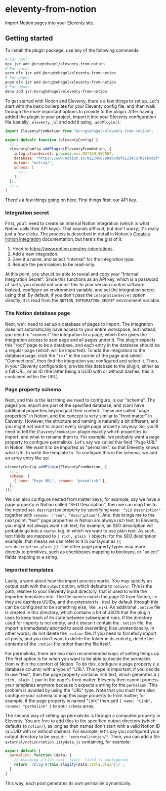 # eleventy-from-notion

Import Notion pages into your Eleventy site.

## Getting started

To install the plugin package, use any of the following commands:

```sh
# For npm:
npx jsr add @vrugtehagel/eleventy-from-notion
# For yarn:
yarn dlx jsr add @vrugtehagel/eleventy-from-notion
# For pnpm:
pnpm dlx jsr add @vrugtehagel/eleventy-from-notion
# For deno:
deno add jsr:@vrugtehagel/eleventy-from-notion
```

To get started with Notion and Eleventy, there's a few things to set up. Let's
start with the basic boilerplate for your Eleventy config file, and then walk
through the more important options to provide to the plugin. After having added
the plugin to your project, import it into your Eleventy configuration file
(usually `.eleventy.js`) and add it using `.addPlugin()`:

```js
import EleventyFromNotion from "@vrugtehagel/eleventy-from-notion";

export default function (eleventyConfig) {
  // …
  eleventyConfig.addPlugin(EleventyFromNotion, {
    integrationSecret: process.env.NOTION_SECRET,
    database: "https://www.notion.so/0123456789abcdef0123456789abcdef",
    output: "notion/",
    schema: [
      // …
    ],
  });
  // …
}
```

There's a few things going on here. First things first; our API key.

### Integration secret

First, you'll need to create an internal Notion integration (which is what
Notion calls their API keys). That sounds difficult, but don't worry; it's
really just a few clicks. The process is described in detail in Notion's
[Create a notion integration][1] documentation, but here's the gist of it:

1. Head to <https://www.notion.com/my-integrations>.
2. Add a new integration.
3. Give it a name, and select "internal" for the integration type.
4. Reduce the permissions to be read-only.

At this point, you should be able to reveal and copy your "Internal Integration
Secret". Since this functions as an API key, which is a password of sorts, you
should _not_ commit this to your version control software. Instead, configure an
environment variable, and set the integration secret using that. By default, if
you don't pass the `integrationSecret` option directly, it is read from the
`NOTION_INTEGRATION_SECRET` environment variable.

### The Notion database page

Next, we'll need to set up a database of pages to import. The integration does
not automatically have access to your entire workspace, but instead, you need to
"connect" the integration to a page, which then gives the integration access to
said page and all pages under it. The plugin expects this "root" page to be a
database, and each entry in the database should be a regular page (which will be
imported). To add the integration to the database page, click the "•••" in the
corner of the page and select "Connections", then find the integration you
configured and select it. Then, in your Eleventy configuration, provide this
database to the plugin, either as a full URL, or as ID (the latter being a UUID
with or without dashes; this is contained within the URL).

### Page property schema

Next, and this is the last thing we need to configure, is our "schema". The
pages you import are part of the specified database, and (can) have additional
properties beyond just their content. These are called "page properties" in
Notion, and the concept is very similar to "front matter" in Eleventy. However,
the structure and naming is naturally a bit different, and you might not want to
import every single page property anyway. So, you'll need to tell the
`EleventyFromNotion` plugin exactly which properties to import, and what to
rename them to. For example, we probably want a page property to configure
permalinks. Let's say we called this field "Page URL" in Notion. We want it to
be imported as "permalink", so that Eleventy knows what URL to write the
template to. To configure this in the schema, we add an array entry like so:

```js
eleventyConfig.addPlugin(EleventyFromNotion, {
  // …
  schema: [
    { name: "Page URL", rename: "permalink" },
  ],
});
```

We can also configure nested front matter keys; for example, say we have a page
property in Notion called "SEO Description", then we can map this to the nested
`seo.description` property by specifying `name: "SEO Description"` together with
`rename: ["seo", "description"]`. And, this brings me to the next point; "text"
page properties in Notion are always rich text. In Eleventy, you might not
always want rich text; for example, an SEO description will probably go into a
`<meta>` tag, in which we want to use plain text. As such, text fields are
mapped to `{ rich, plain }` objects; for the SEO description example, that means
we can refer to it in our layout as `{{ seo.description.plain }}`. The other
page property types map more directly to primitives, such as checkboxes mapping
to booleans, or "select" fields mapping to a string.

### Imported templates

Lastly, a word about how the import process works. You may specify an output
path with the `output` option, which defaults to `notion/`. This is the path,
relative to your Eleventy input directory, that is used to write the imported
templates into. The file names match the page ID from Notion, i.e. they are
dashless UUIDs, and the extension is `.html` by default (though this can be
configured to be something else, like `.njk`). An additional `.notion` file is
created in this directory, which contains a bit of JSON that the plugin uses to
keep track of its state between subsequent runs. If the directory used for
imports is not empty, and it doesn't contain the `.notion` file, the import is
immediately aborted to avoid overwriting files unintentionally. In other words;
do not delete the `.notion` file. If you need to forcefully import all posts,
and you don't want to delete the folder in its entirety, delete the contents of
the `.notion` file rather than the file itself.

For permalinks, there are two main recommended ways of setting things up. The first option is for when you want to be able to decide the permalink from within the comfort of Notion. To do this, configure a page property (i.e. database column) with a type of "URL". This type is important; if you decide to use "text", then the page property contains rich text, which generates a `{ rich, plain }` pair in the page's front matter. Eleventy then cannot process your templates anymore because it expects a string for the `permalink`. This problem is avoided by using the "URL" type. Note that you must then also configure your schema to map this page property to front matter; for example, if the page property is named "Link" then add `{ name: "Link", rename: "permalink" }` to your `schema` array.

The second way of setting up permalinks is through a computed property in Eleventy. You are free to add files to the specified output directory (which defaults to `notion/`), as long as their names don't start with a valid Notion ID (a UUID with or without dashes). For example, let's say you configured your output directory to be `output: "external/notion/"`. Then, you can add a file `external/notion/notion.11tydata.js` containing, for example:

```js
export default {
  permalink: function (data) {
    // Assuming a rich text `title` field is configured:
    return `/blog/${this.slugify(data.title.plain)}/`;
  }
}
```

This way, each post generates its own permalink dynamically.

[1]: https://developers.notion.com/docs/create-a-notion-integration
